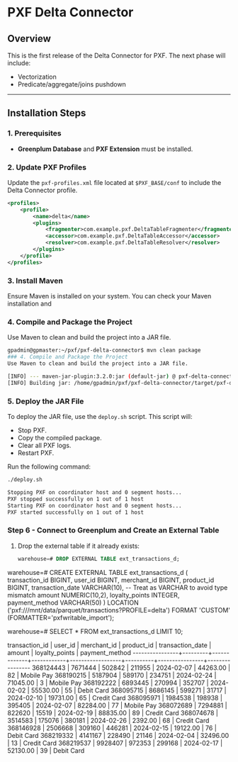 # PXF Delta Connector

## Overview
This is the first release of the Delta Connector for PXF. The next phase will include:
- Vectorization
- Predicate/aggregate/joins pushdown

---

## Installation Steps

### 1. Prerequisites
- **Greenplum Database** and **PXF Extension** must be installed.

### 2. Update PXF Profiles
Update the `pxf-profiles.xml` file located at `$PXF_BASE/conf` to include the Delta Connector profile.

```xml
<profiles>
    <profile>
        <name>delta</name>
        <plugins>
            <fragmenter>com.example.pxf.DeltaTableFragmenter</fragmenter>
            <accessor>com.example.pxf.DeltaTableAccessor</accessor>
            <resolver>com.example.pxf.DeltaTableResolver</resolver>
        </plugins>
    </profile>
</profiles>
```

### 3. Install Maven
Ensure Maven is installed on your system. You can check your Maven installation and

### 4. Compile and Package the Project
Use Maven to clean and build the project into a JAR file.

```bash
gpadmin@gpmaster:~/pxf/pxf-delta-connector$ mvn clean package
### 4. Compile and Package the Project
Use Maven to clean and build the project into a JAR file.

[INFO] --- maven-jar-plugin:3.2.0:jar (default-jar) @ pxf-delta-connector ---
[INFO] Building jar: /home/gpadmin/pxf/pxf-delta-connector/target/pxf-delta-connector-1.0-SNAPSHOT.jar

```
### 5. Deploy the JAR File

To deploy the JAR file, use the `deploy.sh` script. This script will:

- Stop PXF.
- Copy the compiled package.
- Clear all PXF logs.
- Restart PXF.

Run the following command:

```bash
./deploy.sh

Stopping PXF on coordinator host and 0 segment hosts...
PXF stopped successfully on 1 out of 1 host
Starting PXF on coordinator host and 0 segment hosts...
PXF started successfully on 1 out of 1 host

```
### Step 6 - Connect to Greenplum and Create an External Table

1. Drop the external table if it already exists:
   ```sql
   warehouse=# DROP EXTERNAL TABLE ext_transactions_d;

warehouse=# CREATE EXTERNAL TABLE ext_transactions_d (
    transaction_id   BIGINT,
    user_id          BIGINT,
    merchant_id      BIGINT,
    product_id       BIGINT,
    transaction_date VARCHAR(10), -- Treat as VARCHAR to avoid type mismatch
    amount           NUMERIC(10,2),
    loyalty_points   INTEGER,
    payment_method   VARCHAR(50)
)
LOCATION ('pxf:///mnt/data/parquet/transactions?PROFILE=delta')
FORMAT 'CUSTOM' (FORMATTER='pxfwritable_import');

warehouse=# SELECT * FROM ext_transactions_d LIMIT 10;

 transaction_id | user_id | merchant_id | product_id | transaction_date |  amount  | loyalty_points | payment_method 
----------------+---------+-------------+------------+------------------+----------+----------------+----------------
      368124443 | 7671444 |      502842 |     211955 | 2024-02-07       | 44263.00 |             82 | Mobile Pay
      368190215 | 5187904 |      589170 |     234751 | 2024-02-24       | 71045.00 |              3 | Mobile Pay
      368192222 | 6893445 |      270994 |     352707 | 2024-02-02       | 55530.00 |             55 | Debit Card
      368095715 | 8686145 |      599271 |      31717 | 2024-02-10       | 19731.00 |             65 | Credit Card
      368095971 | 1984538 |      198938 |     395405 | 2024-02-07       | 82284.00 |             77 | Mobile Pay
      368072689 | 7294881 |      822620 |      15519 | 2024-02-19       | 88835.00 |             89 | Credit Card
      368074678 | 3514583 |      175076 |     380181 | 2024-02-26       |  2392.00 |             68 | Credit Card
      368146928 | 2506668 |      309160 |     446281 | 2024-02-15       | 19122.00 |             76 | Debit Card
      368219332 | 4141167 |      228490 |      21146 | 2024-02-04       | 32496.00 |             13 | Credit Card
      368219537 | 9928407 |      972353 |     299168 | 2024-02-17       | 52130.00 |             39 | Debit Card



